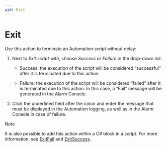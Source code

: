 ```yaml
---
uid: Exit
---
```


# Exit

Use this action to terminate an Automation script without delay:

1. Next to *Exit script with*, choose *Success* or *Failure* in the drop-down list:

    - Success: the execution of the script will be considered “successful” after it is terminated due to this action.

    - Failure: the execution of the script will be considered “failed” after it is terminated due to this action. In this case, a “Fail” message will be generated in the Alarm Console.

2. Click the underlined field after the colon and enter the message that must be displayed in the Automation logging, as well as in the Alarm Console in case of failure.

> [!NOTE]
> It is also possible to add this action within a C# block in a script. For more information, see [ExitFail](xref:Skyline.DataMiner.Automation.Engine#Skyline_DataMiner_Automation_Engine_ExitFail_System_String_) and [ExitSuccess](xref:Skyline.DataMiner.Automation.Engine#Skyline_DataMiner_Automation_Engine_ExitSuccess_System_String_).
>
